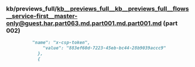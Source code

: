 ### kb/previews_full/kb__previews_full__kb__previews_full__flows__service-first__master-only@guest.har.part063.md.part001.md.part001.md (part 002)

```md
          "name": "x-csp-token",
              "value": "883ef60d-7223-45eb-bc44-28b9039accc9"
            },
            {

```

```
